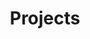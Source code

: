---
title: "Projects"
weight: 2
menu: main
# How not to create sub pages as single pages: https://gohugo.io/content-management/build-options/#listing-pages-without-publishing-them
_build:
  render: true
cascade:
  _build:
    render: false
    list: true
---